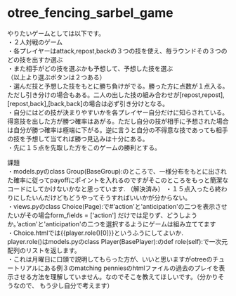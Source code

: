 # otree_fencing_sarbel_game
やりたいゲームとしては以下です。  
・２人対戦のゲーム  
・各プレイヤーはattack,repost,backの３つの技を使え、毎ラウンドその３つのどの技を出すか選ぶ  
・また相手がどの技を選ぶかも予想して、予想した技を選ぶ  
（以上より選ぶボタンは２つある）  
・選んだ技と予想した技をもとに勝ち負けがでる。勝った方に点数が１点入る。  
ただし引き分けの場合もある。二人の出した技の組み合わせが[repost,repost],[repost,back],[back,back]の場合は必ず引き分けとなる。  
・自分にはどの技が決まりやすいかを各プレイヤー自分だけに知らされている。  
得意技を出した方が勝つ確率はあがる。ただし自分の技が相手に予想された場合は自分が勝つ確率は極端に下がる。逆に言うと自分の不得意な技であっても相手の技を予想して当てれば勝つ見込みは十分にある。  
・先に１５点を先取した方をこのゲームの勝利とする。  

課題  
・models.pyのclass Group(BaseGroup):のところで、一様分布をもとに出された確率に従ってpayoffにポイントを入れるのですがそこのところをもっと簡潔なコードにしてかけないかなと思っています.  （解決済み）
・１５点入ったら終わりにしたいんだけどもどうやってそうすればいいかが分からない。  
・views.pyのclass Choice(Page):で#'action'と'anticipation'の二つを表示させたいがその場合form_fields = ['action']   だけでは足りず、どうしようか。’action'と'anticipation'の二つを選択するようにゲームは組み立ててます  
・Choice.htmlでは{{player.role()[0]}}というふうにしてよいか.  
player.role()はmodels.pyのclass Player(BasePlayer):のdef role(self):で一次元配列のリストを返します。  
・これは月曜日に口頭で説明してもらった方が、いいと思いますがotreeのチュートリアルにある例３のmatching   penniesのhtmlファイルの過去のプレイを表示させる方法を理解していません。なのでそこを教えてほしいです。（分かりそうなので、
もう少し自分で考えます）


